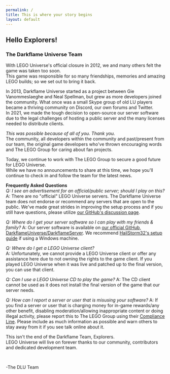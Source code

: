 ```yaml
---
permalink: /
title: This is where your story begins
layout: default
---
```

## Hello Explorers!
			
### The Darkflame Universe Team

With LEGO Universe's official closure in 2012, we and many others felt the game was taken too soon.  
This game was responsible for so many friendships, memories and amazing LEGO builds; so we set out to bring it back.  

In 2013, Darkflame Universe started as a project between Gie Vanommeslaeghe and Neal Spellman, but grew as more developers joined the community. 
What once was a small Skype group of old LU players became a thriving community on Discord, our own forums and Twitter.  
In 2021, we made the tough decision to open-source our server software due to the legal challenges of hosting a public server and the many licenses needed to distribute clients.  

*This was possible because of all of you. Thank you.*  
The community, all developers within the community and past/present from our team, the original game developers who've thrown encouraging words and The LEGO Group for caring about fan projects.

Today, we continue to work with The LEGO Group to secure a good future for LEGO Universe.  
While we have no announcements to share at this time, we hope you'll continue to check in and follow the team for the latest news.  


**Frequently Asked Questions**   
*Q: I see an advertisement for an official/public server; should I play on this?*  
A: There are no "official" LEGO Universe servers. The Darkflame Universe team does not endorse or recommend any servers that are open to the public. We've made great strides in improving the setup process and if you still have questions, please utilize [our GitHub's discussion page](https://github.com/DarkflameUniverse/DarkflameServer/discussions/categories/q-a).

*Q: Where do I get your server software so I can play with my friends &amp; family?*
A: Our server software is available on [our official GitHub, DarkflameUniverse/DarkflameServer](https://github.com/DarkflameUniverse/DarkflameServer). We recommend [HailStorm32's setup guide](https://gist.github.com/HailStorm32/169df65a47a104199b5cc57d10fa57de) if using a Windows machine.

*Q: Where do I get a LEGO Universe client?*  
A: Unfortunately, we cannot provide a LEGO Universe client or offer any assistance here due to not owning the rights to the game client. If you played LEGO Universe when it was live and patched up to the final version, you can use that client.

*Q: Can I use a LEGO Universe CD to play the game?*
A: The CD client cannot be used as it does not install the final version of the game that our server needs.

*Q: How can I report a server or user that is misusing your software?*
A: If you find a server or user that is charging money for in-game rewards/any other benefit, disabling moderation/allowing inappropriate content or doing illegal activity, please report this to The LEGO Group using their [Compliance Line](https://www.lego.com/da-dk/compliance-line). Please include as much information as possible and warn others to stay away from it if you see talk online about it.

This isn't the end of the Darkflame Team, Explorers.  
LEGO Universe will live on forever thanks to our community, contributors and dedicated development team.

<br style="margin-bottom: 10px;">

-The DLU Team
